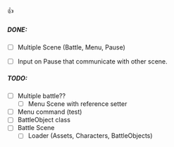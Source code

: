 
:+1:

##### DONE:
- [ ] Multiple Scene (Battle, Menu, Pause)
- [ ] Input on Pause that communicate with other scene.


##### TODO:
- [ ] Multiple battle??
    - [ ] Menu Scene with reference setter

- [ ] Menu command (test)
- [ ] BattleObject class
- [ ] Battle Scene
    - [ ] Loader (Assets, Characters, BattleObjects)
